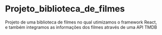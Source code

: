 # Projeto_biblioteca_de_filmes
 Projeto de uma biblioteca de filmes no qual utimizamos o framework React, e também integramos as informações dos filmes através de uma  API TMDB
